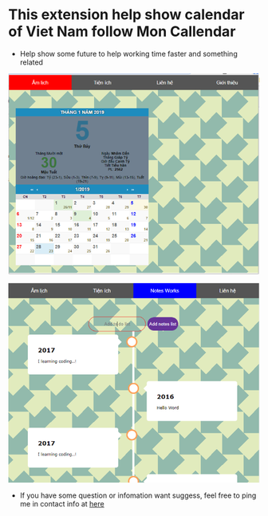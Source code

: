 # This extension help show calendar of Viet Nam follow Mon Callendar

* Help show some future to help working time faster and something related

 ![Img](https://github.com/iletai/VietNamCalendar/blob/master/img/screenshot.png "screenshot")

 ![Img](https://github.com/iletai/VietNamCalendar/blob/master/img/notelist.png "screenshot")
 
- If you have some question or infomation want suggess, feel free to ping me in contact info at [here](https://github.com/iletai)

